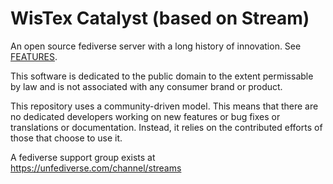 # WisTex Catalyst (based on Stream)

An open source fediverse server with a long history of innovation. See [FEATURES](https://codeberg.org/streams/streams/src/branch/dev/FEATURES.md).

This software is dedicated to the public domain to the extent permissable by law and is not associated with any consumer brand or product.

This repository uses a community-driven model. This means that there are no dedicated developers working on new features or bug fixes or translations or documentation. Instead, it relies on the contributed efforts of those that choose to use it.

A fediverse support group exists at 
https://unfediverse.com/channel/streams

